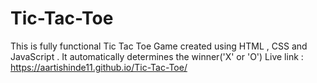 # Tic-Tac-Toe
This is fully functional Tic Tac Toe Game created using HTML , CSS and JavaScript . It automatically determines the winner('X' or 'O')
Live link : https://aartishinde11.github.io/Tic-Tac-Toe/
